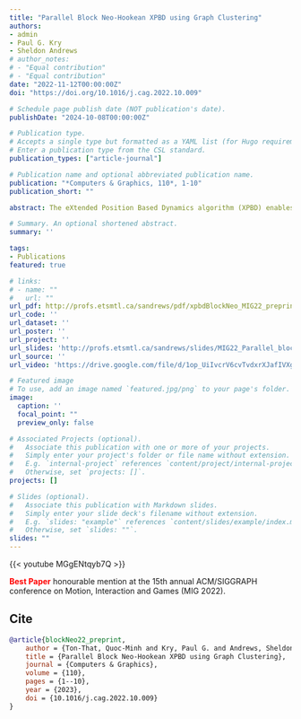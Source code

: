 ```yaml
---
title: "Parallel Block Neo-Hookean XPBD using Graph Clustering"
authors:
- admin
- Paul G. Kry
- Sheldon Andrews
# author_notes:
# - "Equal contribution"
# - "Equal contribution"
date: "2022-11-12T00:00:00Z"
doi: "https://doi.org/10.1016/j.cag.2022.10.009"

# Schedule page publish date (NOT publication's date).
publishDate: "2024-10-08T00:00:00Z"

# Publication type.
# Accepts a single type but formatted as a YAML list (for Hugo requirements).
# Enter a publication type from the CSL standard.
publication_types: ["article-journal"]

# Publication name and optional abbreviated publication name.
publication: "*Computers & Graphics, 110*, 1-10"
publication_short: ""

abstract: The eXtended Position Based Dynamics algorithm (XPBD) enables unified simulation of various materials from fluids to both elastic solids and stiff solids. In particular, finite element based neo-Hookean models can simulate near incompressible materials by means of a decoupled compliant constraint formulation. Due to XPBD’s reliance on local constraint projections in the solver loop, its computational nature lends itself to parallelization by means of graph coloring algorithms used to determine partitions of independent constraints which can be solved simultaneously. However, minimal graph coloring is bounded from below by the maximum valence of the finite element mesh, thus hindering parallelization opportunities. In this paper, we propose a novel graph clustering approach on the constraint graph which groups highly dependent constraints into supernodes. By applying graph coloring on the supernodal constraint graph, we are able to significantly reduce the number of partitions, thus enhancing parallelization of the solver. Furthermore, we accelerate convergence of the neo-Hookean XPBD solver by a coupled constraint formulation, resulting in enhanced stability and efficiency compared to previous approaches.

# Summary. An optional shortened abstract.
summary: ''

tags:
- Publications
featured: true

# links:
# - name: ""
#   url: ""
url_pdf: http://profs.etsmtl.ca/sandrews/pdf/xpbdBlockNeo_MIG22_preprint.pdf
url_code: ''
url_dataset: ''
url_poster: ''
url_project: ''
url_slides: 'http://profs.etsmtl.ca/sandrews/slides/MIG22_Parallel_block_neohookean.pdf'
url_source: ''
url_video: 'https://drive.google.com/file/d/1op_UiIvcrV6cvTvdxrXJafIVXg5Mwgqz/view?usp=sharing'

# Featured image
# To use, add an image named `featured.jpg/png` to your page's folder. 
image:
  caption: ''
  focal_point: ""
  preview_only: false

# Associated Projects (optional).
#   Associate this publication with one or more of your projects.
#   Simply enter your project's folder or file name without extension.
#   E.g. `internal-project` references `content/project/internal-project/index.md`.
#   Otherwise, set `projects: []`.
projects: []

# Slides (optional).
#   Associate this publication with Markdown slides.
#   Simply enter your slide deck's filename without extension.
#   E.g. `slides: "example"` references `content/slides/example/index.md`.
#   Otherwise, set `slides: ""`.
slides: ""
---
```


{{< youtube MGgENtqyb7Q >}}

<span style="color:red"><b>Best Paper</b></span> honourable mention at the 15th annual ACM/SIGGRAPH conference on Motion, Interaction and Games (MIG 2022).

## Cite

```bib
@article{blockNeo22_preprint,
    author = {Ton-That, Quoc-Minh and Kry, Paul G. and Andrews, Sheldon},
    title = {Parallel Block Neo-Hookean XPBD using Graph Clustering},
    journal = {Computers & Graphics},
    volume = {110}, 
    pages = {1--10},
    year = {2023},
    doi = {10.1016/j.cag.2022.10.009}
}
```

